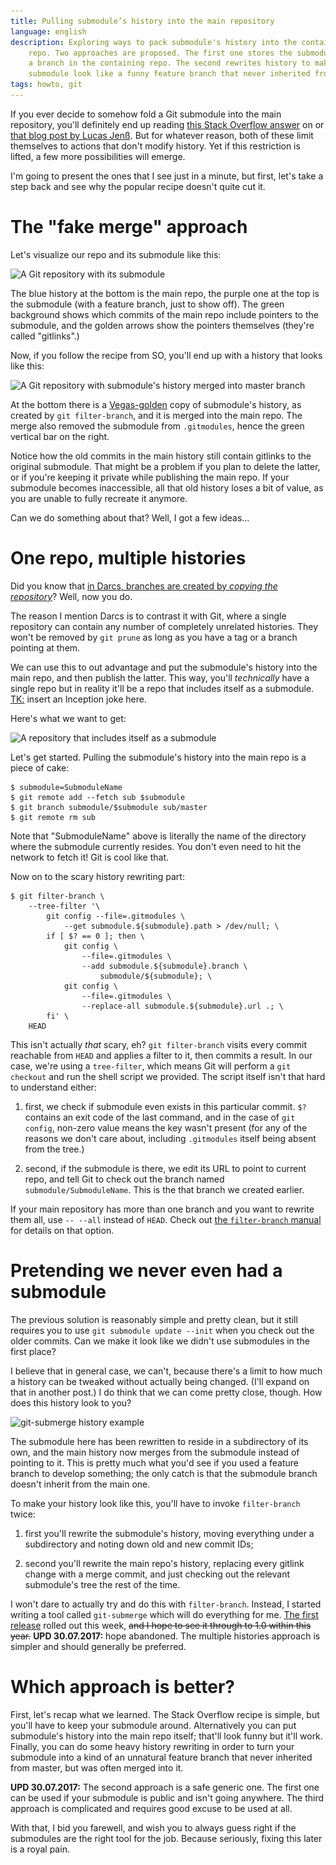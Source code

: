 ```yaml
---
title: Pulling submodule’s history into the main repository
language: english
description: Exploring ways to pack submodule's history into the containing
    repo. Two approaches are proposed. The first one stores the submodule as
    a branch in the containing repo. The second rewrites history to make the
    submodule look like a funny feature branch that never inherited from master.
tags: howto, git
---
```


If you ever decide to somehow fold a Git submodule into the main repository,
you'll definitely end up reading [this Stack Overflow answer][so-popular-answer]
on or [that blog post by Lucas Jenß][lucas-blog-post]. But for whatever reason,
both of these limit themselves to actions that don't modify history. Yet if
this restriction is lifted, a few more possibilities will emerge.

I'm going to present the ones that I see just in a minute, but first, let's
take a step back and see why the popular recipe doesn't quite cut it.

[so-popular-answer]:
    https://stackoverflow.com/questions/1759587/un-submodule-a-git-submodule/
    "un-submodule a git submodule — Stack Overflow"

[lucas-blog-post]:
    http://x3ro.de/2013/09/01/Integrating-a-submodule-into-the-parent-repository.html
    "Integrating a submodule into the parent repository — Lucas Jenß"

# The "fake merge" approach

Let's visualize our repo and its submodule like this:

<div class="center">
<img src="/images/submerge-setup-629px.png"
    sizes="(min-width: 769px) 35rem, 100vw"
    srcset="/images/submerge-setup-629px.png 1x,
            /images/submerge-setup.png 1.5x"
    alt="A Git repository with its submodule"
    class="bleed" />
</div>

The blue history at the bottom is the main repo, the purple one at the top is
the submodule (with a feature branch, just to show off). The green background
shows which commits of the main repo include pointers to the submodule, and the
golden arrows show the pointers themselves (they're called "gitlinks".)

Now, if you follow the recipe from SO, you'll end up with a history that looks
like this:

<div class="center">
<img src="/images/submerge-traditional-629px.png"
    sizes="(min-width: 769px) 35rem, 100vw"
    srcset="/images/submerge-traditional-629px.png 1x,
            /images/submerge-traditional.png 1.6x"
    alt="A Git repository with submodule's history merged into master branch"
    class="bleed" />
</div>

At the bottom there is a [Vegas-golden][vegas-gold] copy of submodule's
history, as created by `git filter-branch`, and it is merged into the main
repo. The merge also removed the submodule from `.gitmodules`, hence the green
vertical bar on the right.

[vegas-gold]:
    https://en.wikipedia.org/wiki/Gold_(color)#Vegas_gold
    "Gold (color) — Wikipedia"

Notice how the old commits in the main history still contain gitlinks to the
original submodule. That might be a problem if you plan to delete the latter,
or if you're keeping it private while publishing the main repo. If your
submodule becomes inaccessible, all that old history loses a bit of value, as
you are unable to fully recreate it anymore.

Can we do something about that? Well, I got a few ideas…

# One repo, multiple histories

Did you know that [in Darcs, branches are created by *copying the
repository*][darcs-branching]? Well, now you do.

[darcs-branching]:
    http://darcs.net/HintsAndTips#how-to-create-a-branch
    "How to create a branch? — Darcs — HintsAndTips"

The reason I mention Darcs is to contrast it with Git, where a single
repository can contain any number of completely unrelated histories. They won't
be removed by `git prune` as long as you have a tag or a branch pointing at
them.

We can use this to out advantage and put the submodule's history into the main
repo, and then publish the latter. This way, you'll *technically* have a single
repo but in reality it'll be a repo that includes itself as a submodule.
[TK:][mwichary-tk] insert an Inception joke here.

[mwichary-tk]:
    https://medium.com/@mwichary/tk-some-nice-catchy-title-that-also-makes-me-sound-smart-febe9dbefd25
    "TK Some nice catchy title that also makes me sound smart — Marcin Wichary
    at Medium"

Here's what we want to get:

<div class="center">
<img src="/images/submerge-unto-itself-629px.png"
    sizes="(min-width: 769px) 35rem, 100vw"
    srcset="/images/submerge-unto-itself-629px.png 1x,
            /images/submerge-unto-itself.png 1.6x"
    alt="A repository that includes itself as a submodule"
    class="bleed" />
</div>

Let's get started. Pulling the submodule's history into the main repo is
a piece of cake:

```console
$ submodule=SubmoduleName
$ git remote add --fetch sub $submodule
$ git branch submodule/$submodule sub/master
$ git remote rm sub
```

Note that "SubmoduleName" above is literally the name of the directory where
the submodule currently resides. You don't even need to hit the network to
fetch it! Git is cool like that.

Now on to the scary history rewriting part:

```console
$ git filter-branch \
    --tree-filter '\
        git config --file=.gitmodules \
            --get submodule.${submodule}.path > /dev/null; \
        if [ $? == 0 ]; then \
            git config \
                --file=.gitmodules \
                --add submodule.${submodule}.branch \
                    submodule/${submodule}; \
            git config \
                --file=.gitmodules \
                --replace-all submodule.${submodule}.url .; \
        fi' \
    HEAD
```

This isn't actually *that* scary, eh? `git filter-branch` visits every commit
reachable from `HEAD` and applies a filter to it, then commits a result. In our
case, we're using a `tree-filter`, which means Git will perform a `git
checkout` and run the shell script we provided. The script itself isn't that
hard to understand either:

1. first, we check if submodule even exists in this particular commit. `$?`
   contains an exit code of the last command, and in the case of `git config`,
   non-zero value means the key wasn't present (for any of the reasons we don't
   care about, including `.gitmodules` itself being absent from the tree.)

2. second, if the submodule is there, we edit its URL to point to current repo,
   and tell Git to check out the branch named `submodule/SubmoduleName`. This
   is the that branch we created earlier.

If your main repository has more than one branch and you want to rewrite them
all, use `-- --all` instead of `HEAD`. Check out [the `filter-branch`
manual][man-git-filter-branch] for details on that option.

[man-git-filter-branch]:
    https://git-scm.com/docs/git-filter-branch
    "Git — git-filter-branch Documentation"


# Pretending we never even had a submodule

The previous solution is reasonably simple and pretty clean, but it still
requires you to use `git submodule update --init` when you check out the older
commits. Can we make it look like we didn't use submodules in the first place?

I believe that in general case, we can't, because there's a limit to how much
a history can be tweaked without actually being changed. (I'll expand on that in
another post.) I do think that we can come pretty close, though. How does this
history look to you?

<div class="center">
<img src="/images/submerge-git-submerge-629px.png"
    sizes="(min-width: 769px) 35rem, 100vw"
    srcset="/images/submerge-git-submerge-629px.png 1x,
            /images/submerge-git-submerge.png 1.6x"
    alt="git-submerge history example"
    class="bleed" />
</div>

The submodule here has been rewritten to reside in a subdirectory of its own,
and the main history now merges from the submodule instead of pointing to it.
This is pretty much what you'd see if you used a feature branch to develop
something; the only catch is that the submodule branch doesn't inherit from the
main one.

To make your history look like this, you'll have to invoke `filter-branch`
twice:

1. first you'll rewrite the submodule's history, moving everything under
   a subdirectory and noting down old and new commit IDs;

2. second you'll rewrite the main repo's history, replacing every gitlink
   change with a merge commit, and just checking out the relevant submodule's
   tree the rest of the time.

I won't dare to actually try and do this with `filter-branch`. Instead,
I started writing a tool called `git-submerge` which will do everything for me.
[The first release][git-submerge-release-0.5] rolled out this week, ~~and
I hope to see it through to 1.0 within this year.~~ **UPD 30.07.2017:** hope
abandoned. The multiple histories approach is simpler and should generally be
preferred.

[git-submerge-release-0.5]:
    https://github.com/Minoru/git-submerge/releases/tag/v0.5
    "git-submerge 0.5 release — GitHub"

# Which approach is better?

First, let's recap what we learned. The Stack Overflow recipe is simple, but
you'll have to keep your submodule around. Alternatively you can put
submodule's history into the main repo itself; that'll look funny but it'll
work. Finally, you can do some heavy history rewriting in order to turn your
submodule into a kind of an unnatural feature branch that never inherited from
master, but was often merged into it.

**UPD 30.07.2017:** The second approach is a safe generic one. The first one
can be used if your submodule is public and isn't going anywhere. The third
approach is complicated and requires good excuse to be used at all.

With that, I bid you farewell, and wish you to always guess right if the
submodules are the right tool for the job. Because seriously, fixing this later
is a royal pain.
